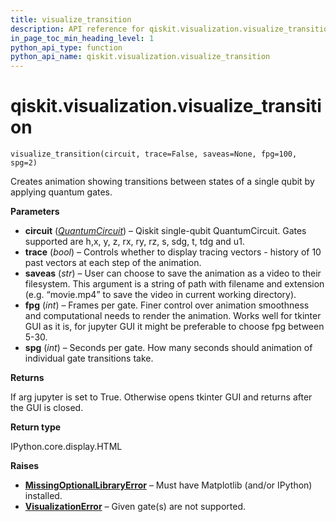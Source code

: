 ```yaml
---
title: visualize_transition
description: API reference for qiskit.visualization.visualize_transition
in_page_toc_min_heading_level: 1
python_api_type: function
python_api_name: qiskit.visualization.visualize_transition
---
```


# qiskit.visualization.visualize\_transition

<span id="qiskit.visualization.visualize_transition" />

`visualize_transition(circuit, trace=False, saveas=None, fpg=100, spg=2)`

Creates animation showing transitions between states of a single qubit by applying quantum gates.

**Parameters**

*   **circuit** ([*QuantumCircuit*](qiskit.circuit.QuantumCircuit "qiskit.circuit.QuantumCircuit")) – Qiskit single-qubit QuantumCircuit. Gates supported are h,x, y, z, rx, ry, rz, s, sdg, t, tdg and u1.
*   **trace** (*bool*) – Controls whether to display tracing vectors - history of 10 past vectors at each step of the animation.
*   **saveas** (*str*) – User can choose to save the animation as a video to their filesystem. This argument is a string of path with filename and extension (e.g. “movie.mp4” to save the video in current working directory).
*   **fpg** (*int*) – Frames per gate. Finer control over animation smoothness and computational needs to render the animation. Works well for tkinter GUI as it is, for jupyter GUI it might be preferable to choose fpg between 5-30.
*   **spg** (*int*) – Seconds per gate. How many seconds should animation of individual gate transitions take.

**Returns**

If arg jupyter is set to True. Otherwise opens tkinter GUI and returns after the GUI is closed.

**Return type**

IPython.core.display.HTML

**Raises**

*   [**MissingOptionalLibraryError**](qiskit.aqua.MissingOptionalLibraryError "qiskit.aqua.MissingOptionalLibraryError") – Must have Matplotlib (and/or IPython) installed.
*   [**VisualizationError**](qiskit.visualization.VisualizationError "qiskit.visualization.VisualizationError") – Given gate(s) are not supported.

